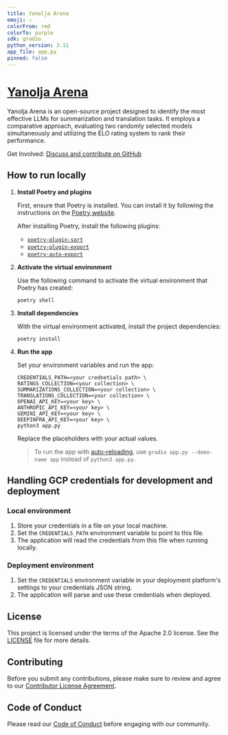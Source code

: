 ```yaml
---
title: Yanolja Arena
emoji: ⚔️
colorFrom: red
colorTo: purple
sdk: gradio
python_version: 3.11
app_file: app.py
pinned: false
---
```


# [Yanolja Arena](https://huggingface.co/spaces/yanolja/arena)

Yanolja Arena is an open-source project designed to identify the most effective LLMs for summarization and translation tasks. It employs a comparative approach, evaluating two randomly selected models simultaneously and utilizing the ELO rating system to rank their performance.

Get Involved: [Discuss and contribute on GitHub](https://github.com/yanolja/arena)

## How to run locally

1. **Install Poetry and plugins**

   First, ensure that Poetry is installed. You can install it by following the instructions on the [Poetry website](https://python-poetry.org/docs/#installing-with-pipx).

   After installing Poetry, install the following plugins:

   - [`poetry-plugin-sort`](https://github.com/andrei-shabanski/poetry-plugin-sort?tab=readme-ov-file#installation)
   - [`poetry-plugin-export`](https://github.com/python-poetry/poetry-plugin-export?tab=readme-ov-file#installation)
   - [`poetry-auto-export`](https://github.com/Ddedalus/poetry-auto-export?tab=readme-ov-file#installation)

1. **Activate the virtual environment**

   Use the following command to activate the virtual environment that Poetry has created:

   ```shell
   poetry shell
   ```

1. **Install dependencies**

   With the virtual environment activated, install the project dependencies:

   ```shell
   poetry install
   ```

1. **Run the app**

   Set your environment variables and run the app:

   ```shell
   CREDENTIALS_PATH=<your crednetials path> \
   RATINGS_COLLECTION=<your collection> \
   SUMMARIZATIONS_COLLECTION=<your collection> \
   TRANSLATIONS_COLLECTION=<your collection> \
   OPENAI_API_KEY=<your key> \
   ANTHROPIC_API_KEY=<your key> \
   GEMINI_API_KEY=<your key> \
   DEEPINFRA_API_KEY=<your key> \
   python3 app.py
   ```

   Replace the placeholders with your actual values.

   > To run the app with [auto-reloading](https://www.gradio.app/guides/developing-faster-with-reload-mode), use `gradio app.py --demo-name app` instead of `python3 app.py`.

## Handling GCP credentials for development and deployment

### Local environment

1. Store your credentials in a file on your local machine.
1. Set the `CREDENTIALS_PATH` environment variable to point to this file.
1. The application will read the credentials from this file when running locally.

### Deployment environment

1. Set the `CREDENTIALS` environment variable in your deployment platform's settings to your credentials JSON string.
2. The application will parse and use these credentials when deployed.

## License

This project is licensed under the terms of the Apache 2.0 license. See the [LICENSE](LICENSE) file for more details.

## Contributing

Before you submit any contributions, please make sure to review and agree to our [Contributor License Agreement](CLA.md).

## Code of Conduct

Please read our [Code of Conduct](CODE_OF_CONDUCT.md) before engaging with our community.

